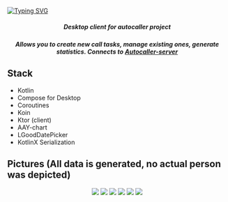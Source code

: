 [![Typing SVG](https://readme-typing-svg.herokuapp.com?font=Fira+Code&size=74&color=F76A6A&center=true&vCenter=true&repeat=false&random=false&width=1200&height=80&lines=Autocaller)](https://git.io/typing-svg)
<h5 align="center">Desktop client for autocaller project</h5>

<h5 align="center">Allows you to create new call tasks, manage existing ones, generate statistics. Connects to <a href="https://github.com/DreXASK/Autocaller-server">Autocaller-server</a> </h5>


## Stack
- Kotlin
- Compose for Desktop
- Coroutines
- Koin
- Ktor (client)
- AAY-chart
- LGoodDatePicker
- KotlinX Serialization

## Pictures (All data is generated, no actual person was depicted)
<p align="center">
  <img src="https://i.ibb.co/HxZD4Rw/6.png"/>
  <img src="https://i.ibb.co/VYhJnsZ/1.png"/>
  <img src="https://i.ibb.co/6ZKH2KR/2.png"/>
  <img src="https://i.ibb.co/cFw1S8m/3.png"/>
  <img src="https://i.ibb.co/WcQ6x5S/4.png"/>
  <img src="https://i.ibb.co/mX7VD01/5.png"/>
</p>
